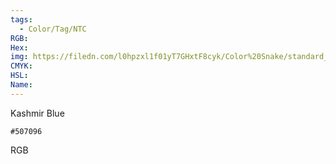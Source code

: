 ```yaml
---
tags:
  - Color/Tag/NTC
RGB:
Hex:
img: https://filedn.com/l0hpzxl1f01yT7GHxtF8cyk/Color%20Snake/standard_csv_to_svg//507096.svg
CMYK:
HSL:
Name:
---
```

Kashmir Blue
```palette
#507096
```
RGB
